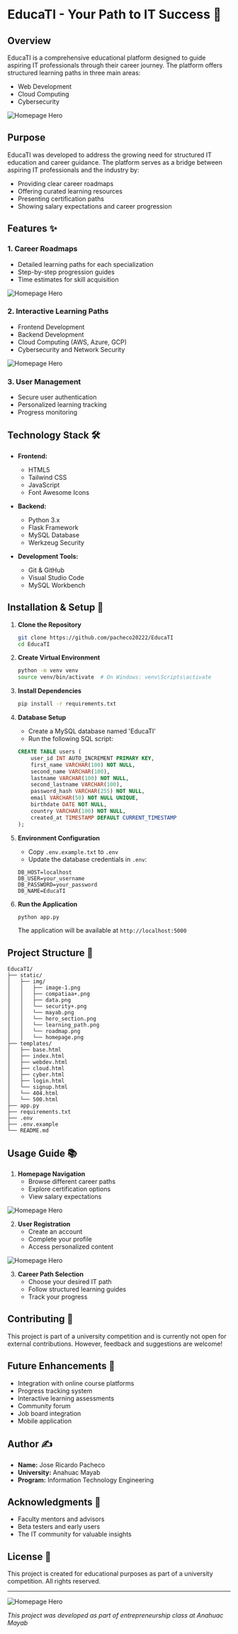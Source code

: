 # EducaTI - Your Path to IT Success 🚀

## Overview

EducaTI is a comprehensive educational platform designed to guide aspiring IT professionals through their career journey. The platform offers structured learning paths in three main areas:
- Web Development
- Cloud Computing
- Cybersecurity

![Homepage Hero](static/img/hero_section.png)

## Purpose

EducaTI was developed to address the growing need for structured IT education and career guidance. The platform serves as a bridge between aspiring IT professionals and the industry by:

- Providing clear career roadmaps
- Offering curated learning resources
- Presenting certification paths
- Showing salary expectations and career progression

## Features ✨

### 1. Career Roadmaps
- Detailed learning paths for each specialization
- Step-by-step progression guides
- Time estimates for skill acquisition

![Homepage Hero](static/img/roadmap.png)

### 2. Interactive Learning Paths
- Frontend Development
- Backend Development
- Cloud Computing (AWS, Azure, GCP)
- Cybersecurity and Network Security

![Homepage Hero](static/img/learning_path.png)

### 3. User Management
- Secure user authentication
- Personalized learning tracking
- Progress monitoring

## Technology Stack 🛠️

- **Frontend:**
  - HTML5
  - Tailwind CSS
  - JavaScript
  - Font Awesome Icons

- **Backend:**
  - Python 3.x
  - Flask Framework
  - MySQL Database
  - Werkzeug Security

- **Development Tools:**
  - Git & GitHub
  - Visual Studio Code
  - MySQL Workbench

## Installation & Setup 🔧

1. **Clone the Repository**
   ```bash
   git clone https://github.com/pacheco20222/EducaTI
   cd EducaTI
   ```

2. **Create Virtual Environment**
   ```bash
   python -m venv venv
   source venv/bin/activate  # On Windows: venv\Scripts\activate
   ```

3. **Install Dependencies**
   ```bash
   pip install -r requirements.txt
   ```

4. **Database Setup**
   - Create a MySQL database named 'EducaTI'
   - Run the following SQL script:
   ```sql
   CREATE TABLE users (
       user_id INT AUTO_INCREMENT PRIMARY KEY,
       first_name VARCHAR(100) NOT NULL,
       second_name VARCHAR(100),
       lastname VARCHAR(100) NOT NULL,
       second_lastname VARCHAR(100),
       password_hash VARCHAR(255) NOT NULL,
       email VARCHAR(50) NOT NULL UNIQUE,
       birthdate DATE NOT NULL,
       country VARCHAR(100) NOT NULL,
       created_at TIMESTAMP DEFAULT CURRENT_TIMESTAMP
   );
   ```

5. **Environment Configuration**
   - Copy `.env.example.txt` to `.env`
   - Update the database credentials in `.env`:
   ```env
   DB_HOST=localhost
   DB_USER=your_username
   DB_PASSWORD=your_password
   DB_NAME=EducaTI
   ```

6. **Run the Application**
   ```bash
   python app.py
   ```
   The application will be available at `http://localhost:5000`

## Project Structure 📁

```
EducaTI/
├── static/
│   ├── img/
│   │   ├── image-1.png
│   │   ├── compatiaa+.png
│   │   ├── data.png
│   │   └── security+.png
│   │   └── mayab.png
│   │   └── hero_section.png
│   │   └── learning_path.png
│   │   └── roadmap.png
│   │   └── homepage.png
├── templates/
│   ├── base.html
│   ├── index.html
│   ├── webdev.html
│   ├── cloud.html
│   ├── cyber.html
│   ├── login.html
│   └── signup.html
│   └── 404.html
│   └── 500.html
├── app.py
├── requirements.txt
├── .env
├── .env.example
└── README.md
```

## Usage Guide 📚

1. **Homepage Navigation**
   - Browse different career paths
   - Explore certification options
   - View salary expectations

![Homepage Hero](static/img/homepage.png)

2. **User Registration**
   - Create an account
   - Complete your profile
   - Access personalized content

![Homepage Hero](static/img/signup.png)

3. **Career Path Selection**
   - Choose your desired IT path
   - Follow structured learning guides
   - Track your progress

## Contributing 🤝

This project is part of a university competition and is currently not open for external contributions. However, feedback and suggestions are welcome!

## Future Enhancements 🔮

- Integration with online course platforms
- Progress tracking system
- Interactive learning assessments
- Community forum
- Job board integration
- Mobile application

## Author ✍️

- **Name:** Jose Ricardo Pacheco
- **University:** Anahuac Mayab
- **Program:** Information Technology Engineering

## Acknowledgments 🙏

- Faculty mentors and advisors
- Beta testers and early users
- The IT community for valuable insights

## License 📄

This project is created for educational purposes as part of a university competition. All rights reserved.

---

![Homepage Hero](static/img/mayab.png)

*This project was developed as part of entrepreneurship class at Anahuac Mayab*